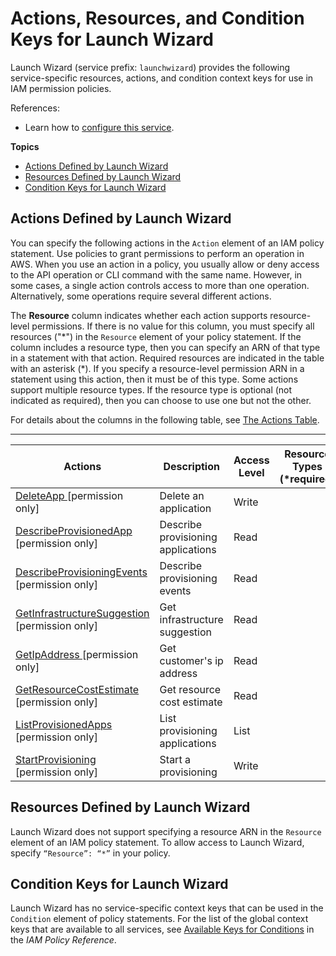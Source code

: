 # Actions, Resources, and Condition Keys for Launch Wizard<a name="list_launchwizard"></a>

Launch Wizard \(service prefix: `launchwizard`\) provides the following service\-specific resources, actions, and condition context keys for use in IAM permission policies\.

References:
+ Learn how to [configure this service](https://docs.aws.amazon.com/launchwizard/latest/userguide/what-is-launch-wizard.html)\.

**Topics**
+ [Actions Defined by Launch Wizard](#launchwizard-actions-as-permissions)
+ [Resources Defined by Launch Wizard](#launchwizard-resources-for-iam-policies)
+ [Condition Keys for Launch Wizard](#launchwizard-policy-keys)

## Actions Defined by Launch Wizard<a name="launchwizard-actions-as-permissions"></a>

You can specify the following actions in the `Action` element of an IAM policy statement\. Use policies to grant permissions to perform an operation in AWS\. When you use an action in a policy, you usually allow or deny access to the API operation or CLI command with the same name\. However, in some cases, a single action controls access to more than one operation\. Alternatively, some operations require several different actions\.

The **Resource** column indicates whether each action supports resource\-level permissions\. If there is no value for this column, you must specify all resources \("\*"\) in the `Resource` element of your policy statement\. If the column includes a resource type, then you can specify an ARN of that type in a statement with that action\. Required resources are indicated in the table with an asterisk \(\*\)\. If you specify a resource\-level permission ARN in a statement using this action, then it must be of this type\. Some actions support multiple resource types\. If the resource type is optional \(not indicated as required\), then you can choose to use one but not the other\.

For details about the columns in the following table, see [The Actions Table](reference_policies_actions-resources-contextkeys.md#actions_table)\.


****  

| Actions | Description | Access Level | Resource Types \(\*required\) | Condition Keys | Dependent Actions | 
| --- | --- | --- | --- | --- | --- | 
|   [ DeleteApp ](https://docs.aws.amazon.com/launchwizard/) \[permission only\] | Delete an application | Write |  |  |  | 
|   [ DescribeProvisionedApp ](https://docs.aws.amazon.com/launchwizard/) \[permission only\] | Describe provisioning applications | Read |  |  |  | 
|   [ DescribeProvisioningEvents ](https://docs.aws.amazon.com/launchwizard/) \[permission only\] | Describe provisioning events | Read |  |  |  | 
|   [ GetInfrastructureSuggestion ](https://docs.aws.amazon.com/launchwizard/) \[permission only\] | Get infrastructure suggestion | Read |  |  |  | 
|   [ GetIpAddress ](https://docs.aws.amazon.com/launchwizard/) \[permission only\] | Get customer's ip address | Read |  |  |  | 
|   [ GetResourceCostEstimate ](https://docs.aws.amazon.com/launchwizard/) \[permission only\] | Get resource cost estimate | Read |  |  |  | 
|   [ ListProvisionedApps ](https://docs.aws.amazon.com/launchwizard/) \[permission only\] | List provisioning applications | List |  |  |  | 
|   [ StartProvisioning ](https://docs.aws.amazon.com/launchwizard/) \[permission only\] | Start a provisioning | Write |  |  |  | 

## Resources Defined by Launch Wizard<a name="launchwizard-resources-for-iam-policies"></a>

Launch Wizard does not support specifying a resource ARN in the `Resource` element of an IAM policy statement\. To allow access to Launch Wizard, specify `“Resource”: “*”` in your policy\.

## Condition Keys for Launch Wizard<a name="launchwizard-policy-keys"></a>

Launch Wizard has no service\-specific context keys that can be used in the `Condition` element of policy statements\. For the list of the global context keys that are available to all services, see [Available Keys for Conditions](reference_policies_condition-keys.html#AvailableKeys) in the *IAM Policy Reference*\.